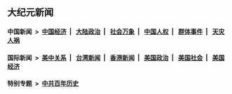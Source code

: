 ## 大纪元新闻

#### 中国新闻 &nbsp;>&nbsp; [中国经济](indexes/ncid283/README.md?07140845) &nbsp;| &nbsp; [大陆政治](indexes/ncid277/README.md?07140845) &nbsp;| &nbsp; [社会万象](indexes/ncid282/README.md?07140845) &nbsp;| &nbsp; [中国人权](indexes/ncid278/README.md?07140845) &nbsp;| &nbsp; [群体事件](indexes/ncid279/README.md?07140845) &nbsp;| &nbsp; [天灾人祸](indexes/ncid280/README.md?07140845)

#### 国际新闻 &nbsp;>&nbsp; [美中关系](indexes/nf1412576/README.md?07140845) &nbsp;| &nbsp; [台湾新闻](indexes/ncid1349361/README.md?07140845) &nbsp;| &nbsp; [香港新闻](indexes/ncid1349362/README.md?07140845) &nbsp;| &nbsp; [美国政治](indexes/ncid1078159/README.md?07140845) &nbsp;| &nbsp; [美国社会](indexes/ncid1078160/README.md?07140845) &nbsp;| &nbsp; [美国经济](indexes/ncid1078158/README.md?07140845)

#### 特别专题 &nbsp;>&nbsp; [中共百年历史](https://github.com/easy2view/epoch-special/blob/master/README.md?07140845)  
